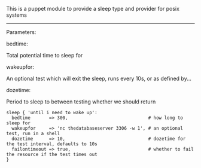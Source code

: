 This is a puppet module to provide a sleep type and provider for posix systems
____

Parameters:

bedtime:

Total potential time to sleep for

wakeupfor:

An optional test which will exit the sleep, runs every 10s, or as defined by...

dozetime:

Period to sleep to between testing whether we should return

    sleep { 'until i need to wake up':
      bedtime       => 300,                              # how long to sleep for
      wakeupfor     => 'nc thedatabaseserver 3306 -w 1', # an optional test, run in a shell
      dozetime      => 10,                               # dozetime for the test interval, defaults to 10s
      failontimeout => true,                             # whether to fail the resource if the test times out
    }
